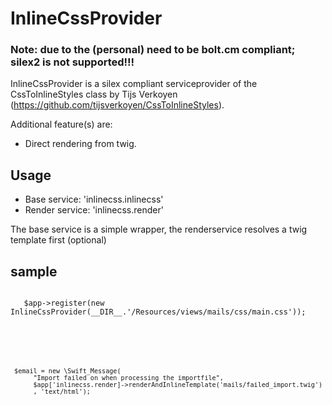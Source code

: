 # InlineCssProvider

### Note: due to the (personal) need to be bolt.cm compliant; silex2 is not supported!!!

InlineCssProvider is a silex compliant serviceprovider of the CssToInlineStyles class by Tijs Verkoyen (https://github.com/tijsverkoyen/CssToInlineStyles).

Additional feature(s) are:
 * Direct rendering from twig.
 
 
## Usage
 - Base service: 'inlinecss.inlinecss'
 - Render service: 'inlinecss.render'
 
 The base service is a simple wrapper, the renderservice resolves a twig template first (optional)
 
 ## sample
 <code>
   $app->register(new InlineCssProvider(__DIR__.'/Resources/views/mails/css/main.css')); <br>
  
   <br>
   
     $email = new \Swift_Message(
          "Import failed on when processing the importfile",
          $app['inlinecss.render]->renderAndInlineTemplate('mails/failed_import.twig')
          , 'text/html');
   
   
 </code>
 